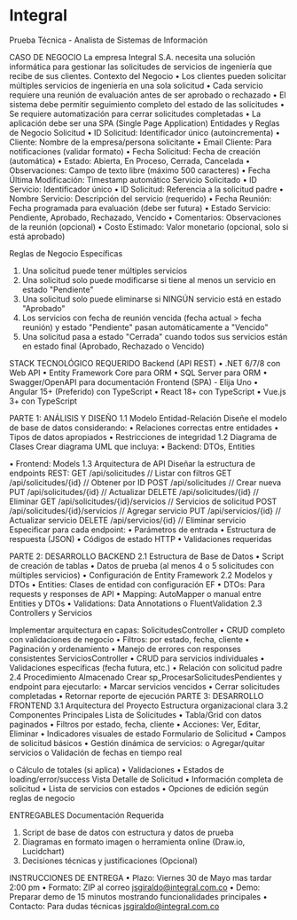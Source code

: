 # Integral
Prueba Técnica - Analista de Sistemas de Información


CASO DE NEGOCIO
La empresa Integral S.A. necesita una solución informática para gestionar las solicitudes de servicios de ingeniería que recibe de sus clientes.
Contexto del Negocio
•	Los clientes pueden solicitar múltiples servicios de ingeniería en una sola solicitud
•	Cada servicio requiere una reunión de evaluación antes de ser aprobado o rechazado
•	El sistema debe permitir seguimiento completo del estado de las solicitudes
•	Se requiere automatización para cerrar solicitudes completadas
•	La aplicación debe ser una SPA (Single Page Application)
Entidades y Reglas de Negocio
Solicitud
•	ID Solicitud: Identificador único (autoincrementa)
•	Cliente: Nombre de la empresa/persona solicitante
•	Email Cliente: Para notificaciones (validar formato)
•	Fecha Solicitud: Fecha de creación (automática)
•	Estado: Abierta, En Proceso, Cerrada, Cancelada
•	Observaciones: Campo de texto libre (máximo 500 caracteres)
•	Fecha Última Modificación: Timestamp automático
Servicio Solicitado
•	ID Servicio: Identificador único
•	ID Solicitud: Referencia a la solicitud padre
•	Nombre Servicio: Descripción del servicio (requerido)
•	Fecha Reunión: Fecha programada para evaluación (debe ser futura)
•	Estado Servicio: Pendiente, Aprobado, Rechazado, Vencido
•	Comentarios: Observaciones de la reunión (opcional)
•	Costo Estimado: Valor monetario (opcional, solo si está aprobado)


Reglas de Negocio Específicas
1.	Una solicitud puede tener múltiples servicios
2.	Una solicitud solo puede modificarse si tiene al menos un servicio en estado "Pendiente"
3.	Una solicitud solo puede eliminarse si NINGÚN servicio está en estado "Aprobado"
4.	Los servicios con fecha de reunión vencida (fecha actual > fecha reunión) y estado "Pendiente" pasan automáticamente a "Vencido"
5.	Una solicitud pasa a estado "Cerrada" cuando todos sus servicios están en estado final (Aprobado, Rechazado o Vencido)

STACK TECNOLÓGICO REQUERIDO
Backend (API REST)
•	.NET 6/7/8 con Web API
•	Entity Framework Core para ORM
•	SQL Server para ORM
•	Swagger/OpenAPI para documentación
Frontend (SPA) - Elija Uno
•	Angular 15+ (Preferido) con TypeScript
•	React 18+ con TypeScript
•	Vue.js 3+ con TypeScript

PARTE 1: ANÁLISIS Y DISEÑO
1.1 Modelo Entidad-Relación
Diseñe el modelo de base de datos considerando:
•	Relaciones correctas entre entidades
•	Tipos de datos apropiados
•	Restricciones de integridad
1.2 Diagrama de Clases
Crear diagrama UML que incluya:
•	Backend: DTOs, Entities


•	Frontend: Models
1.3 Arquitectura de API
Diseñar la estructura de endpoints REST:
GET    /api/solicitudes              // Listar con filtros
GET    /api/solicitudes/{id}         // Obtener por ID
POST   /api/solicitudes              // Crear nueva
PUT    /api/solicitudes/{id}         // Actualizar
DELETE /api/solicitudes/{id}         // Eliminar
GET    /api/solicitudes/{id}/servicios // Servicios de solicitud
POST   /api/solicitudes/{id}/servicios // Agregar servicio
PUT    /api/servicios/{id}           // Actualizar servicio
DELETE /api/servicios/{id}           // Eliminar servicio
Especificar para cada endpoint:
•	Parámetros de entrada
•	Estructura de respuesta (JSON)
•	Códigos de estado HTTP
•	Validaciones requeridas

PARTE 2: DESARROLLO BACKEND 
2.1 Estructura de Base de Datos 
•	Script de creación de tablas
•	Datos de prueba (al menos 4 o 5 solicitudes con múltiples servicios)
•	Configuración de Entity Framework
2.2 Modelos y DTOs 
•	Entities: Clases de entidad con configuración EF
•	DTOs: Para requests y responses de API
•	Mapping: AutoMapper o manual entre Entities y DTOs
•	Validations: Data Annotations o FluentValidation
2.3 Controllers y Servicios 



Implementar arquitectura en capas:
SolicitudesController
•	CRUD completo con validaciones de negocio
•	Filtros: por estado, fecha, cliente
•	Paginación y ordenamiento
•	Manejo de errores con responses consistentes
ServiciosController
•	CRUD para servicios individuales
•	Validaciones específicas (fecha futura, etc.)
•	Relación con solicitud padre
2.4 Procedimiento Almacenado 
Crear sp_ProcesarSolicitudesPendientes y endpoint para ejecutarlo:
•	Marcar servicios vencidos
•	Cerrar solicitudes completadas
•	Retornar reporte de ejecución
PARTE 3: DESARROLLO FRONTEND
3.1 Arquitectura del Proyecto 
Estructura organizacional clara
3.2 Componentes Principales 
Lista de Solicitudes
•	Tabla/Grid con datos paginados
•	Filtros por estado, fecha, cliente
•	Acciones: Ver, Editar, Eliminar
•	Indicadores visuales de estado
Formulario de Solicitud
•	Campos de solicitud básicos
•	Gestión dinámica de servicios: 
o	Agregar/quitar servicios
o	Validación de fechas en tiempo real



o	Cálculo de totales (si aplica)
•	Validaciones
•	Estados de loading/error/success
Vista Detalle de Solicitud
•	Información completa de solicitud
•	Lista de servicios con estados
•	Opciones de edición según reglas de negocio

ENTREGABLES
Documentación Requerida
1.	Script de base de datos con estructura y datos de prueba
2.	Diagramas en formato imagen o herramienta online (Draw.io, Lucidchart)
3.	Decisiones técnicas y justificaciones (Opcional)

INSTRUCCIONES DE ENTREGA
•	Plazo: Viernes 30 de Mayo mas tardar 2:00 pm
•	Formato: ZIP al correo jsgiraldo@integral.com.co
•	Demo: Preparar demo de 15 minutos mostrando funcionalidades principales
•	Contacto: Para dudas técnicas jsgiraldo@integral.com.co
